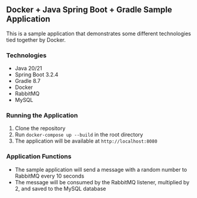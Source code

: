 ## Docker + Java Spring Boot + Gradle Sample Application

This is a sample application that demonstrates some different technologies tied together by Docker.

### Technologies

- Java 20/21
- Spring Boot 3.2.4
- Gradle 8.7
- Docker
- RabbitMQ
- MySQL

### Running the Application

1. Clone the repository
2. Run `docker-compose up --build` in the root directory
3. The application will be available at `http://localhost:8080`


### Application Functions
- The sample application will send a message with a random number to RabbitMQ every 10 seconds
- The message will be consumed by the RabbitMQ listener, multiplied by 2, and saved to the MySQL database